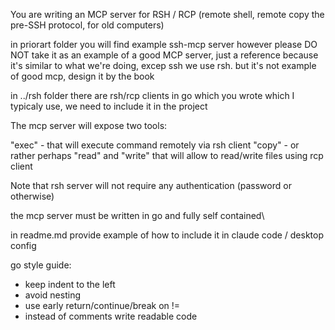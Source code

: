 You are writing an MCP server for RSH / RCP (remote shell, remote copy the pre-SSH protocol, for old computers)

in priorart folder you will find example ssh-mcp server however please DO NOT take it as an example of a good MCP server, just a reference because it's similar to what we're doing, excep ssh we use rsh. but it's not example of good mcp, design it by the book

in ../rsh folder there are rsh/rcp clients in go which you wrote which I typicaly use, we need to include it in the project

The mcp server will expose two tools:

"exec" - that will execute command remotely via rsh client
"copy" - or rather perhaps "read" and "write" that will allow to read/write files using rcp client

Note that rsh server will not require any authentication (password or otherwise)

the mcp server must be written in go and fully self contained\

in readme.md provide example of how to include it in claude code / desktop config

go style guide:
- keep indent to the left
- avoid nesting
- use early return/continue/break on !=
- instead of comments write readable code
